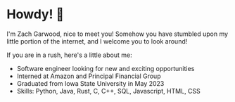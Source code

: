 # Howdy! 🤠

I'm Zach Garwood, nice to meet you! Somehow you have stumbled upon my little portion of the internet, and I welcome you to look around!

If you are in a rush, here's a little about me:
- Software engineer looking for new and exciting opportunities
- Interned at Amazon and Principal Financial Group
- Graduated from Iowa State University in May 2023
- Skills: Python, Java, Rust, C, C++, SQL, Javascript, HTML, CSS




